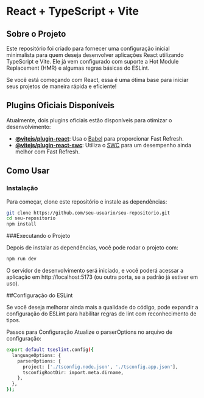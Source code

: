 # React + TypeScript + Vite

## Sobre o Projeto

Este repositório foi criado para fornecer uma configuração inicial minimalista para quem deseja desenvolver aplicações React utilizando TypeScript e Vite. Ele já vem configurado com suporte a Hot Module Replacement (HMR) e algumas regras básicas do ESLint.

Se você está começando com React, essa é uma ótima base para iniciar seus projetos de maneira rápida e eficiente!

## Plugins Oficiais Disponíveis

Atualmente, dois plugins oficiais estão disponíveis para otimizar o desenvolvimento:

- **[@vitejs/plugin-react](https://github.com/vitejs/vite-plugin-react/blob/main/packages/plugin-react/README.md)**: Usa o [Babel](https://babeljs.io/) para proporcionar Fast Refresh.
- **[@vitejs/plugin-react-swc](https://github.com/vitejs/vite-plugin-react-swc)**: Utiliza o [SWC](https://swc.rs/) para um desempenho ainda melhor com Fast Refresh.

## Como Usar

### Instalação

Para começar, clone este repositório e instale as dependências:

```sh
git clone https://github.com/seu-usuario/seu-repositorio.git
cd seu-repositorio
npm install
```
###Executando o Projeto

Depois de instalar as dependências, você pode rodar o projeto com:

```sh
npm run dev
```

O servidor de desenvolvimento será iniciado, e você poderá acessar a aplicação em http://localhost:5173 (ou outra porta, se a padrão já estiver em uso).

##Configuração do ESLint

Se você deseja melhorar ainda mais a qualidade do código, pode expandir a configuração do ESLint para habilitar regras de lint com reconhecimento de tipos.

Passos para Configuração
Atualize o parserOptions no arquivo de configuração:
```sh
export default tseslint.config({
  languageOptions: {
    parserOptions: {
      project: ['./tsconfig.node.json', './tsconfig.app.json'],
      tsconfigRootDir: import.meta.dirname,
    },
  },
});
```

